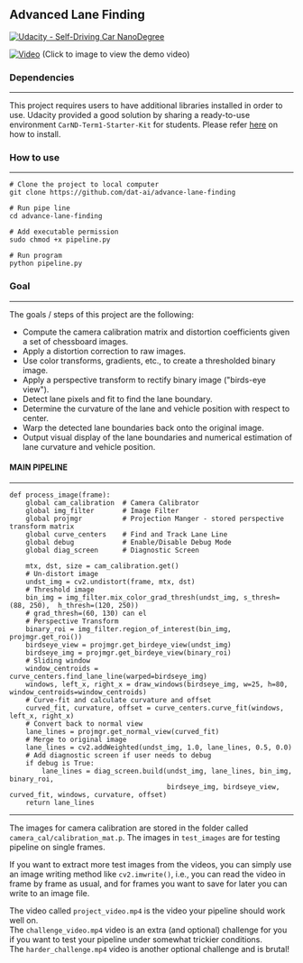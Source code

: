 ## Advanced Lane Finding
[![Udacity - Self-Driving Car NanoDegree](https://s3.amazonaws.com/udacity-sdc/github/shield-carnd.svg)](http://www.udacity.com/drive)

[![Video](https://raw.githubusercontent.com/dat-ai/advance-lane-finding/master/docs/gif.gif)](https://www.youtube.com/watch?v=blezjtz1lWU)
(Click to image to view the demo video)

### Dependencies
----------------

This project requires users to have additional libraries installed in order to use. Udacity provided a good solution by sharing  a ready-to-use environment `CarND-Term1-Starter-Kit` for students. Please refer [here](https://github.com/udacity/CarND-Term1-Starter-Kit/blob/master/doc/configure_via_anaconda.md) on how to install.

### How to use
---------------
```shell
# Clone the project to local computer
git clone https://github.com/dat-ai/advance-lane-finding
```

```shell
# Run pipe line
cd advance-lane-finding
```
```shell
# Add executable permission
sudo chmod +x pipeline.py
````

```shell
# Run program
python pipeline.py
```

### Goal
--------
The goals / steps of this project are the following:

* Compute the camera calibration matrix and distortion coefficients given a set of chessboard images.
* Apply a distortion correction to raw images.
* Use color transforms, gradients, etc., to create a thresholded binary image.
* Apply a perspective transform to rectify binary image ("birds-eye view").
* Detect lane pixels and fit to find the lane boundary.
* Determine the curvature of the lane and vehicle position with respect to center.
* Warp the detected lane boundaries back onto the original image.
* Output visual display of the lane boundaries and numerical estimation of lane curvature and vehicle position.



#### MAIN PIPELINE
------------------
```shell
def process_image(frame):
    global cam_calibration  # Camera Calibrator
    global img_filter       # Image Filter
    global projmgr          # Projection Manger - stored perspective transform matrix
    global curve_centers    # Find and Track Lane Line
    global debug            # Enable/Disable Debug Mode
    global diag_screen      # Diagnostic Screen

    mtx, dst, size = cam_calibration.get()
    # Un-distort image
    undst_img = cv2.undistort(frame, mtx, dst)
    # Threshold image
    bin_img = img_filter.mix_color_grad_thresh(undst_img, s_thresh=(88, 250),  h_thresh=(120, 250))
    # grad_thresh=(60, 130) can el
    # Perspective Transform
    binary_roi = img_filter.region_of_interest(bin_img, projmgr.get_roi())
    birdseye_view = projmgr.get_birdeye_view(undst_img)
    birdseye_img = projmgr.get_birdeye_view(binary_roi)
    # Sliding window
    window_centroids = curve_centers.find_lane_line(warped=birdseye_img)
    windows, left_x, right_x = draw_windows(birdseye_img, w=25, h=80, window_centroids=window_centroids)
    # Curve-fit and calculate curvature and offset
    curved_fit, curvature, offset = curve_centers.curve_fit(windows, left_x, right_x)
    # Convert back to normal view
    lane_lines = projmgr.get_normal_view(curved_fit)
    # Merge to original image
    lane_lines = cv2.addWeighted(undst_img, 1.0, lane_lines, 0.5, 0.0)
    # Add diagnostic screen if user needs to debug
    if debug is True:
        lane_lines = diag_screen.build(undst_img, lane_lines, bin_img, binary_roi,
                                       birdseye_img, birdseye_view, curved_fit, windows, curvature, offset)
    return lane_lines
```

---


The images for camera calibration are stored in the folder called `camera_cal/calibration_mat.p`. The images in `test_images` are for testing pipeline on single frames.  

If you want to extract more test images from the videos, you can simply use an image writing method like `cv2.imwrite()`, i.e., you can read the video in frame by frame as usual, and for frames you want to save for later you can write to an image file.  

The video called `project_video.mp4` is the video your pipeline should work well on.  
The `challenge_video.mp4` video is an extra (and optional) challenge for you if you want to test your pipeline under somewhat trickier conditions.  
The `harder_challenge.mp4` video is another optional challenge and is brutal!
